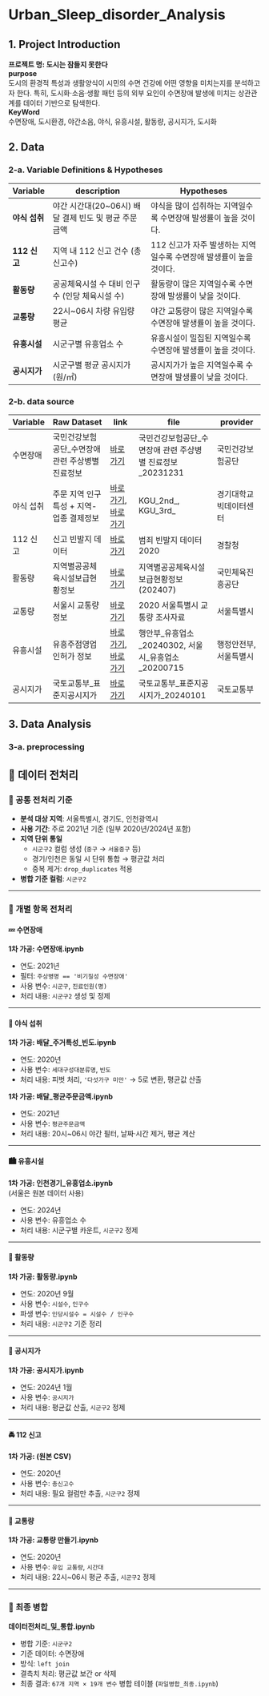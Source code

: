 # Urban_Sleep_disorder_Analysis

## 1. Project Introduction
**프로젝트 명: 도시는 잠들지 못한다**  
**purpose**  
도시의 환경적 특성과 생활양식이 시민의 수면 건강에 어떤 영향을 미치는지를 분석하고자 한다.
특히, 도시화·소음·생활 패턴 등의 외부 요인이 수면장애 발생에 미치는 상관관계를 데이터 기반으로 탐색한다.  
**KeyWord**  
수면장애, 도시환경, 야간소음, 야식, 유흥시설, 활동량, 공시지가, 도시화


## 2. Data

### 2-a. Variable Definitions & Hypotheses
| Variable        | description                           | Hypotheses                         |
| ---------- | ----------------------------------- | --------------------------------------- |
| **야식 섭취**  | 야간 시간대(20\~06시) 배달 결제 빈도 및 평균 주문 금액 | 야식을 많이 섭취하는 지역일수록 수면장애 발생률이 높을 것이다.     |
| **112 신고** | 지역 내 112 신고 건수 (총신고수)               | 112 신고가 자주 발생하는 지역일수록 수면장애 발생률이 높을 것이다. |
| **활동량**    | 공공체육시설 수 대비 인구수 (인당 체육시설 수)         | 활동량이 많은 지역일수록 수면장애 발생률이 낮을 것이다.         |
| **교통량**    | 22시\~06시 차량 유입량 평균                  | 야간 교통량이 많은 지역일수록 수면장애 발생률이 높을 것이다.      |
| **유흥시설**   | 시군구별 유흥업소 수                         | 유흥시설이 밀집된 지역일수록 수면장애 발생률이 높을 것이다.       |
| **공시지가**   | 시군구별 평균 공시지가 (원/㎡)                  | 공시지가가 높은 지역일수록 수면장애 발생률이 낮을 것이다.        |

### 2-b. data source
| Variable  | Raw Dataset   | link |  file | provider  |
| ------ | ----------- | ------------ | --------------- | ------------ |
| 수면장애| 국민건강보험공단\_수면장애 관련 주상병별 진료정보 | [바로가기](https://www.data.go.kr/data/15124322/fileData.do)  | 국민건강보험공단\_수면장애 관련 주상병별 진료정보\_20231231    | 국민건강보험공단  |
| 야식 섭취| 주문 지역 인구 특성 + 지역-업종 결제정보 | [바로가기](https://bdp.kt.co.kr/invoke/SOKBP2603/?goodsCode=KGUPOPLTNINFO), [바로가기](https://bdp.kt.co.kr/invoke/SOKBP2603/?goodsCode=KGUDSTNORDER) | KGU\_2nd\_, KGU\_3rd\_    | 경기대학교 빅데이터센터 |
| 112 신고 | 신고 빈발지 데이터  | [바로가기](https://www.bigdata-policing.kr/product/view?product_id=PRDT_500)   | 범죄 빈발지 데이터 2020  | 경찰청  |
| 활동량 | 지역별공공체육시설보급현황정보  | [바로가기](https://www.bigdata-culture.kr/bigdata/user/data_market/detail.do?id=67f6b0e0-2594-11eb-af9a-4b03f0a582d6)  | 지역별공공체육시설보급현황정보(202407)   | 국민체육진흥공단  |
| 교통량 | 서울시 교통량 정보   | [바로가기](http://data.seoul.go.kr/dataList/OA-15064/F/1/datasetView.do)   | 2020 서울특별시 교통량 조사자료 | 서울특별시  |
| 유흥시설 | 유흥주점영업 인허가 정보 | [바로가기](https://www.data.go.kr/data/15045018/fileData.do), [바로가기](http://data.seoul.go.kr/dataList/OA-16090/S/1/datasetView.do)   | 행안부\_유흥업소\_20240302, 서울시\_유흥업소\_20200715 | 행정안전부, 서울특별시 |
| 공시지가 | 국토교통부\_표준지공시지가  | [바로가기](https://www.data.go.kr/data/15004246/fileData.do) | 국토교통부\_표준지공시지가\_20240101  | 국토교통부|

## 3. Data Analysis
### 3-a. preprocessing

## 🧼 데이터 전처리

### 📌 공통 전처리 기준

- **분석 대상 지역**: 서울특별시, 경기도, 인천광역시
- **사용 기간**: 주로 2021년 기준 (일부 2020년/2024년 포함)
- **지역 단위 통일**
  - `시군구2` 컬럼 생성 (`중구` → `서울중구` 등)
  - 경기/인천은 동일 시 단위 통합 → 평균값 처리
  - 중복 제거: `drop_duplicates` 적용
- **병합 기준 컬럼**: `시군구2`

---

### 💬 개별 항목 전처리

#### 💤 수면장애  
**1차 가공: 수면장애.ipynb**

- 연도: 2021년  
- 필터: `주상병명 == '비기질성 수면장애'`  
- 사용 변수: `시군구`, `진료인원(명)`  
- 처리 내용: `시군구2` 생성 및 정제

---

#### 🍔 야식 섭취  

**1차 가공: 배달_주거특성_빈도.ipynb**

- 연도: 2020년  
- 사용 변수: `세대구성대분류명`, `빈도`  
- 처리 내용: 피벗 처리, `'다섯가구 미만'` → 5로 변환, 평균값 산출

**1차 가공: 배달_평균주문금액.ipynb**

- 연도: 2021년  
- 사용 변수: `평균주문금액`  
- 처리 내용: 20시~06시 야간 필터, 날짜·시간 제거, 평균 계산

---

#### 🏙️ 유흥시설  

**1차 가공: 인천경기_유흥업소.ipynb**  
(서울은 원본 데이터 사용)

- 연도: 2024년  
- 사용 변수: 유흥업소 수  
- 처리 내용: 시군구별 카운트, `시군구2` 정제

---

#### 🏃 활동량  

**1차 가공: 활동량.ipynb**

- 연도: 2020년 9월  
- 사용 변수: `시설수`, `인구수`  
- 파생 변수: `인당시설수 = 시설수 / 인구수`  
- 처리 내용: `시군구2` 기준 정리

---

#### 💸 공시지가  

**1차 가공: 공시지가.ipynb**

- 연도: 2024년 1월  
- 사용 변수: `공시지가`  
- 처리 내용: 평균값 산출, `시군구2` 정제

---

#### 🚔 112 신고  

**1차 가공: (원본 CSV)**

- 연도: 2020년  
- 사용 변수: `총신고수`  
- 처리 내용: 필요 컬럼만 추출, `시군구2` 정제

---

#### 🚗 교통량  

**1차 가공: 교통량 만들기.ipynb**

- 연도: 2020년  
- 사용 변수: `유입 교통량`, `시간대`  
- 처리 내용: 22시~06시 평균 추출, `시군구2` 정제

---

### 🔗 최종 병합  
**데이터전처리_및_통합.ipynb**

- 병합 기준: `시군구2`
- 기준 데이터: 수면장애
- 방식: `left join`
- 결측치 처리: 평균값 보간 or 삭제
- 최종 결과: `67개 지역 × 19개 변수` 병합 테이블 (`파일병합_최종.ipynb`)

